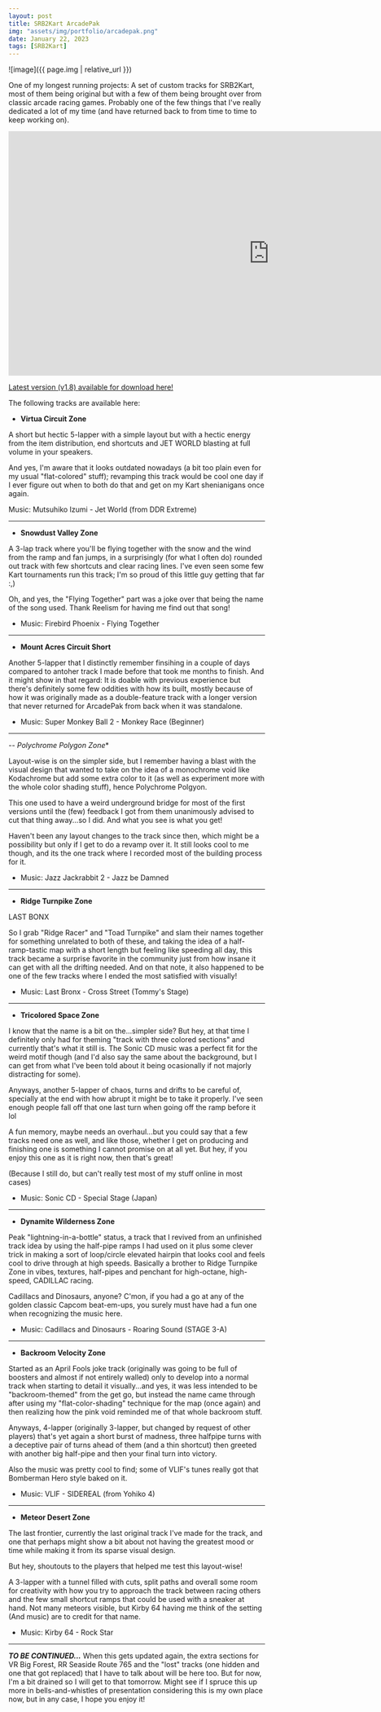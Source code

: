 ```yaml
---
layout: post
title: SRB2Kart ArcadePak
img: "assets/img/portfolio/arcadepak.png"
date: January 22, 2023
tags: [SRB2Kart]
---
```


![image]({{ page.img | relative_url }})

One of my longest running projects: A set of custom tracks for SRB2Kart, most of them being original but with a few of them being brought over from classic arcade racing games. Probably one of the few things that I've really dedicated a lot of my time (and have returned back to from time to time to keep working on).

<div style="text-align: center;"><iframe width="1024" height="480" src="https://www.youtube.com/embed/lfom-GhYmec" title="YouTube video player" frameborder="0" allow="accelerometer; autoplay; clipboard-write; encrypted-media; gyroscope; picture-in-picture; web-share" allowfullscreen></iframe></div>

[Latest version (v1.8) available for download here!](https://mb.srb2.org/addons/arcadepak-v1-8-double-trouble.2247/)

The following tracks are available here:

- **Virtua Circuit Zone**

A short but hectic 5-lapper with a simple layout but with a hectic energy from the item distribution, end shortcuts and JET WORLD blasting at full volume in your speakers.

And yes, I'm aware that it looks outdated nowadays (a bit too plain even for my usual "flat-colored" stuff); revamping this track would be cool one day if I ever figure out when to both do that and get on my Kart shenianigans once again.

Music: Mutsuhiko Izumi - Jet World (from DDR Extreme)

---

- **Snowdust Valley Zone**

A 3-lap track where you'll be flying together with the snow and the wind from the ramp and fan jumps, in a surprisingly (for what I often do) rounded out track with few shortcuts and clear racing lines. I've even seen some few Kart tournaments run this track; I'm so proud of this little guy getting that far :,)

Oh, and yes, the "Flying Together" part was a joke over that being the name of the song used. Thank Reelism for having me find out that song!

- Music: Firebird Phoenix - Flying Together

---

- **Mount Acres Circuit Short**

Another 5-lapper that I distinctly remember finsihing in a couple of days compared to antoher track I made before that took me months to finish. And it might show in that regard: It is doable with previous experience but there's definitely some few oddities with how its built, mostly because of how it was originally made as a double-feature track with a longer version that never returned for ArcadePak from back when it was standalone.

- Music: Super Monkey Ball 2 - Monkey Race (Beginner)

---

-- *Polychrome Polygon Zone**

Layout-wise is on the simpler side, but I remember having a blast with the visual design that wanted to take on the idea of a monochrome void like Kodachrome but add some extra color to it (as well as experiment more with the whole color shading stuff), hence Polychrome Polgyon.

This one used to have a weird underground bridge for most of the first versions until the (few) feedback I got from them unanimously advised to cut that thing away...so I did. And what you see is what you get!

Haven't been any layout changes to the track since then, which might be a possibility but only if I get to do a revamp over it. It still looks cool to me though, and its the one track where I recorded most of the building process for it.

- Music: Jazz Jackrabbit 2 - Jazz be Damned

---

- **Ridge Turnpike Zone**

LAST BONX

So I grab "Ridge Racer" and "Toad Turnpike" and slam their names together for something unrelated to both of these, and taking the idea of a half-ramp-tastic map with a short length but feeling like speeding all day, this track became a surprise favorite in the community just from how insane it can get with all the drifting needed. And on that note, it also happened to be one of the few tracks where I ended the most satisfied with visually!

- Music: Last Bronx - Cross Street (Tommy's Stage)

---

- **Tricolored Space Zone**

I know that the name is a bit on the...simpler side? But hey, at that time I definitely only had for theming "track with three colored sections" and currently that's what it still is. The Sonic CD music was a perfect fit for the weird motif though (and I'd also say the same about the background, but I can get from what I've been told about it being ocasionally if not majorly distracting for some).

Anyways, another 5-lapper of chaos, turns and drifts to be careful of, specially at the end with how abrupt it might be to take it properly. I've seen enough people fall off that one last turn when going off the ramp before it lol

A fun memory, maybe needs an overhaul...but you could say that a few tracks need one as well, and like those, whether I get on producing and finishing one is something I cannot promise on at all yet. But hey, if you enjoy this one as it is right now, then that's great!

(Because I still do, but can't really test most of my stuff online in most cases)

- Music: Sonic CD - Special Stage (Japan)

---

- **Dynamite Wilderness Zone**

Peak "lightning-in-a-bottle" status, a track that I revived from an unfinished track idea by using the half-pipe ramps I had used on it plus some clever trick in making a sort of loop/circle elevated hairpin that looks cool and feels cool to drive through at high speeds. Basically a brother to Ridge Turnpike Zone in vibes, textures, half-pipes and penchant for high-octane, high-speed, CADILLAC racing.

Cadillacs and Dinosaurs, anyone? C'mon, if you had a go at any of the golden classic Capcom beat-em-ups, you surely must have had a fun one when recognizing the music here.

- Music: Cadillacs and Dinosaurs - Roaring Sound (STAGE 3-A)

---

- **Backroom Velocity Zone**

Started as an April Fools joke track (originally was going to be full of boosters and almost if not entirely walled) only to develop into a normal track when starting to detail it visually...and yes, it was less intended to be "backroom-themed" from the get go, but instead the name came through after using my "flat-color-shading" technique for the map (once again) and then realizing how the pink void reminded me of that whole backroom stuff.

Anyways, 4-lapper (originally 3-lapper, but changed by request of other players) that's yet again a short burst of madness, three halfpipe turns with a deceptive pair of turns ahead of them (and a thin shortcut) then greeted with another big half-pipe and then your final turn into victory.

Also the music was pretty cool to find; some of VLIF's tunes really got that Bomberman Hero style baked on it.

- Music: VLIF - SIDEREAL (from Yohiko 4)

---

- **Meteor Desert Zone**

The last frontier, currently the last original track I've made for the track, and one that perhaps might show a bit about not having the greatest mood or time while making it from its sparse visual design.

But hey, shoutouts to the players that helped me test this layout-wise!

A 3-lapper with a tunnel filled with cuts, split paths and overall some room for creativity with how you try to approach the track between racing others and the few small shortcut ramps that could be used with a sneaker at hand. Not many meteors visible, but Kirby 64 having me think of the setting (And music) are to credit for that name.

- Music: Kirby 64 - Rock Star

---

***TO BE CONTINUED...***
When this gets updated again, the extra sections for VR Big Forest, RR Seaside Route 765 and the "lost" tracks (one hidden and one that got replaced) that I have to talk about will be here too. But for now, I'm a bit drained so I will get to that tomorrow. Might see if I spruce this up more in bells-and-whistles of presentation considering this is my own place now, but in any case, I hope you enjoy it!
